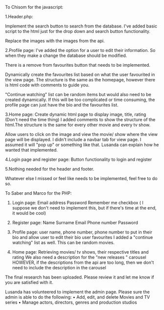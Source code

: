 To Chisom for the javascript:

1.Header.php:

Implement the search button to search from the database. I've added basic script to the html just for the drop down and search button functionality.

Replace the images with the images from the api.

2.Profile page:
 I've added the option for a user to edit their information. So when they make a change the database should be modified.

There is a remove from favourites button that needs to be implemented.

Dynamically create the favourites list based on what the user favourited in the view page. The structure is the same as the homepage, however there is html code with comments to guide you.

"Continue watching" list can be random items but would also need to be created dynamically. If this will be too complicated or time consuming, the profile page can just have the bio and the favourites list.

3.Home page:
Create dynamic html page to display image, title, rating (Don't need the time thing) I added comments to show the structure of the html.The structure is the same for every other movie and every tv show.


Allow users to click on the image and view the movie/ show where the view page will be displayed. I didn't include a navbar tab for view page. I assumed it will "pop up" or something like that. Lusanda can explain how he wanted that implemented.


4.Login page and register page:
Button functionality to login and register

5.Nothing needed for the header and footer.

Whatever else I missed or feel like needs to be implemented, feel free to do so.






To Saber and Marco for the PHP:

1. Login page:
Email address
Password
Remember me checkbox ( I suppose we don't need to implement this, but if there's time at the end, it would be cool)

2. Register page:
Name
Surname
Email
Phone number
Password

3. Profile page:
user name, phone number, phone number to put in their bio and allow user to edit their bio
user favourites
I added a "continue watching" list as well. This can be random movies.

4. Home page:
Retrieving movies/ tv shows, their respective titles and rating
We also need a description for the "new releases " carousel HOWEVER, if the descriptions from the api are too long, then we don't need to include the description in the carousel



The final research has been uploaded. Please review it and let me know if you are satisfied with it.


Lusanda has volunteered to implement the admin page. Please sure the admin is able to do the following:
 • Add, edit, and delete Movies and TV series
 • Manage actors, directors, genres and production studios
